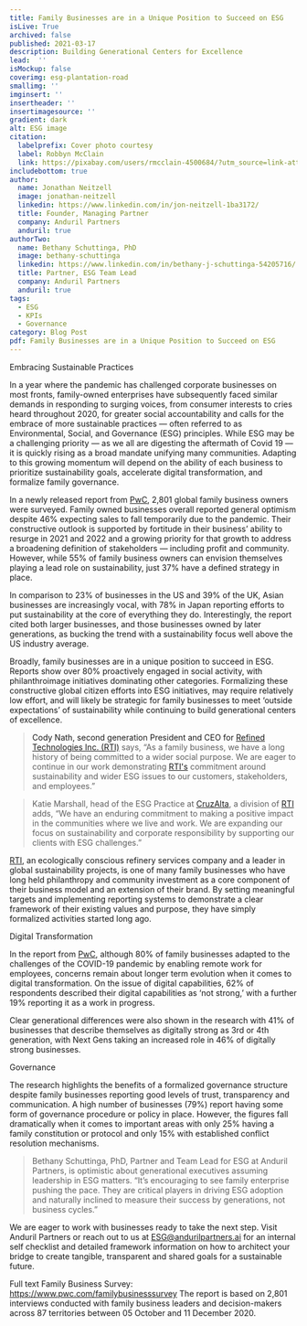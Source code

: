 ```yaml
---
title: Family Businesses are in a Unique Position to Succeed on ESG
isLive: True
archived: false
published: 2021-03-17 
description: Building Generational Centers for Excellence
lead:  ''
isMockup: false
coverimg: esg-plantation-road
smallimg: ''
imginsert: ''
insertheader: ''
insertimagesource: ''
gradient: dark
alt: ESG image
citation:
  labelprefix: Cover photo courtesy
  label: Robbyn McClain
  link: https://pixabay.com/users/rmcclain-4500684/?utm_source=link-attribution&utm_medium=referral&utm_campaign=image&utm_content=4721003
includebottom: true
author:
  name: Jonathan Neitzell
  image: jonathan-neitzell
  linkedin: https://www.linkedin.com/in/jon-neitzell-1ba3172/
  title: Founder, Managing Partner
  company: Anduril Partners
  anduril: true
authorTwo:
  name: Bethany Schuttinga, PhD
  image: bethany-schuttinga
  linkedin: https://www.linkedin.com/in/bethany-j-schuttinga-54205716/
  title: Partner, ESG Team Lead
  company: Anduril Partners
  anduril: true
tags: 
  - ESG
  - KPIs
  - Governance
category: Blog Post
pdf: Family Businesses are in a Unique Position to Succeed on ESG
---
```


<p class="heading">Embracing Sustainable Practices</p>

In a year where the pandemic has challenged corporate businesses on most fronts, family-owned enterprises have subsequently faced similar demands in responding to surging voices, from consumer interests to cries heard throughout 2020, for greater social accountability and calls for the embrace of more sustainable practices — often referred to as Environmental, Social, and Governance (ESG) principles. While ESG may be a challenging priority — as we all are digesting the aftermath of Covid 19 — it is quickly rising as a broad mandate unifying many communities. Adapting to this growing momentum will depend on the ability of each business to prioritize sustainability goals, accelerate digital transformation, and formalize family governance.

In a newly released report from <a target="_blank" rel="nofollow" href="https://www.pwc.com/familybusinesssurvey">PwC<a>, 2,801 global family business owners were surveyed. Family owned businesses overall reported general optimism despite 46% expecting sales to fall temporarily due to the pandemic. Their constructive outlook is supported by fortitude in their business’ ability to resurge in 2021 and 2022 and a growing priority for that growth to address a broadening definition of stakeholders — including profit and community. However, while 55% of family business owners can envision themselves playing a lead role on sustainability, just 37% have a defined strategy in place.

In comparison to 23% of businesses in the US and 39% of the UK, Asian businesses are increasingly vocal, with 78% in Japan reporting efforts to put sustainability at the core of everything they do. Interestingly, the report cited both larger businesses, and those businesses owned by later generations, as bucking the trend with a sustainability focus well above the US industry average.

Broadly, family businesses are in a unique position to succeed in ESG. Reports show over 80% proactively engaged in social activity, with philanthroimage initiatives dominating other categories. Formalizing these constructive global citizen efforts into ESG initiatives, may require relatively low effort, and will likely be strategic for family businesses to meet ‘outside expectations’ of sustainability while continuing to build generational centers of excellence.

>Cody Nath, second generation President and CEO for <a target="_blank" rel="nofollow" href="https://r-t-i.com/">Refined Technologies Inc. (RTI)</a> says, “As a family business, we have a long history of being committed to a wider social purpose. We are eager to continue in our work demonstrating <a target="_blank" rel="nofollow" href="https://r-t-i.com/">RTI's</a> commitment around sustainability and wider ESG issues to our customers, stakeholders, and employees.”

>Katie Marshall, head of the ESG Practice at <a target="_blank" rel="nofollow" href="https://cruzalta.com/">CruzAlta</a>, a division of <a target="_blank" rel="nofollow" href="https://r-t-i.com/">RTI</a> adds, “We have an enduring commitment to making a positive impact in the communities where we live and work. We are expanding our focus on sustainability and corporate responsibility by supporting our clients with ESG challenges.”

<a target="_blank" rel="nofollow" href="https://r-t-i.com/">RTI</a>, an ecologically conscious refinery services company and a leader in global sustainability projects, is one of many family businesses who have long held philanthropy and community investment as a core component of their business model and an extension of their brand. By setting meaningful targets and implementing reporting systems to demonstrate a clear framework of their existing values and purpose, they have simply formalized activities started long ago.

<p class="heading">Digital Transformation</p>

In the report from <a target="_blank" rel="nofollow" href="https://www.pwc.com/familybusinesssurvey">PwC<a>, although 80% of family businesses adapted to the challenges of the COVID-19 pandemic by enabling remote work for employees, concerns remain about longer term evolution when it comes to digital transformation. On the issue of digital capabilities, 62% of respondents described their digital capabilities as ‘not strong,’ with a further 19% reporting it as a work in progress.

Clear generational differences were also shown in the research with 41% of businesses that describe themselves as digitally strong as 3rd or 4th generation, with Next Gens taking an increased role in 46% of digitally strong businesses.

<p class="heading">Governance</p>

The research highlights the benefits of a formalized governance structure despite family businesses reporting good levels of trust, transparency and communication. A high number of businesses (79%) report having some form of governance procedure or policy in place. However, the figures fall dramatically when it comes to important areas with only 25% having a family constitution or protocol and only 15% with established conflict resolution mechanisms.

>Bethany Schuttinga, PhD, Partner and Team Lead for ESG at Anduril Partners, is optimistic about generational executives assuming leadership in ESG matters. “It’s encouraging to see family enterprise pushing the pace. They are critical players in driving ESG adoption and naturally inclined to measure their success by generations, not business cycles.”

We are eager to work with businesses ready to take the next step. Visit Anduril Partners or reach out to us at ESG@andurilpartners.ai for an internal self checklist and detailed framework information on how to architect your bridge to create tangible, transparent and shared goals for a sustainable future.

Full text Family Business Survey: https://www.pwc.com/familybusinesssurvey The report is based on 2,801 interviews conducted with family business leaders and decision-makers across 87 territories between 05 October and 11 December 2020.
